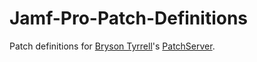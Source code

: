 # Jamf-Pro-Patch-Definitions
Patch definitions for [Bryson Tyrrell](https://github.com/brysontyrrell)'s [PatchServer](https://github.com/brysontyrrell/PatchServer).

